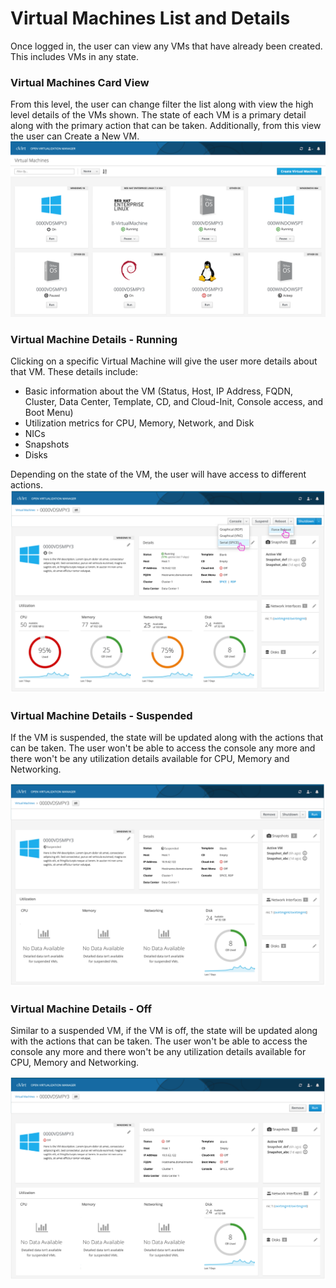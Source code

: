 # Virtual Machines List and Details
Once logged in, the user can view any VMs that have already been created. This includes VMs in any state.

### Virtual Machines Card View
From this level, the user can change filter the list along with view the high level details of the VMs shown. The state of each VM is a primary detail along with the primary action that can be taken. Additionally, from this view the user can Create a New VM.
![vms](img/vms.png)

### Virtual Machine Details - Running
Clicking on a specific Virtual Machine will give the user more details about that VM. These details include:
* Basic information about the VM (Status, Host, IP Address, FQDN, Cluster, Data Center, Template, CD, and Cloud-Init, Console access, and Boot Menu)
* Utilization metrics for CPU, Memory, Network, and Disk
* NICs
* Snapshots
* Disks

Depending on the state of the VM, the user will have access to different actions.
![vmdetails](img/vm-details.png)

### Virtual Machine Details - Suspended
If the VM is suspended, the state will be updated along with the actions that can be taken. The user won't be able to access the console any more and there won't be any utilization details available for CPU, Memory and Networking.

![vmdetailssuspended](img/vm-details-suspended.png)

### Virtual Machine Details - Off
Similar to a suspended VM, if the VM is off, the state will be updated along with the actions that can be taken. The user won't be able to access the console any more and there won't be any utilization details available for CPU, Memory and Networking.

![vmdetailssuspended](img/vm-details-off.png)
